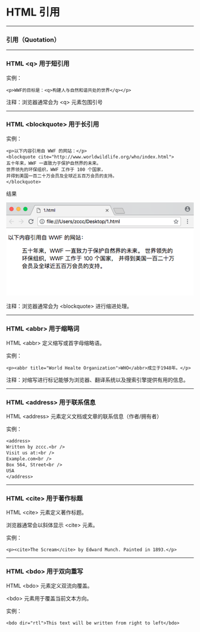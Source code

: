 # HTML 引用

---

### 引用（Quotation）

---

### HTML &lt;q&gt; 用于短引用

实例：

```
<p>WWF的目标是：<q>构建人与自然和谐共处的世界</q></p>
```

注释：浏览器通常会为 &lt;q&gt; 元素包围引号

---

### HTML &lt;blockquote&gt; 用于长引用

实例：

```
<p>以下内容引用自 WWF 的网站：</p>
<blockquote cite="http://www.worldwildlife.org/who/index.html">
五十年来，WWF 一直致力于保护自然界的未来。
世界领先的环保组织，WWF 工作于 100 个国家，
并得到美国一百二十万会员及全球近五百万会员的支持。
</blockquote>
```

结果

![quotation.png](img/quotation.png)

注释：浏览器通常会为 &lt;blockquote&gt; 进行缩进处理。

---

### HTML &lt;abbr&gt; 用于缩略词

HTML &lt;abbr&gt; 定义缩写或首字母缩略语。

实例：

```
<p><abbr title="World Healte Organization">WHO</abbr>成立于1948年。</p>
```

注释：对缩写进行标记能够为浏览器、翻译系统以及搜索引擎提供有用的信息。

---

### HTML &lt;address&gt; 用于联系信息

HTML &lt;address&gt; 元素定义文档或文章的联系信息（作者/拥有者）

实例：

```
<address>
Written by zccc.<br />
Visit us at:<br />
Example.com<br />
Box 564, Street<br />
USA
</address>
```

---

### HTML &LT;cite&gt; 用于著作标题

HTML &lt;cite&gt; 元素定义著作标题。

浏览器通常会以斜体显示 &lt;cite&gt; 元素。

实例：

```
<p><cite>The Scream</cite> by Edward Munch. Painted in 1893.</p>
```

---

### HTML &lt;bdo&gt; 用于双向重写

HTML &lt;bdo&gt; 元素定义双流向覆盖。

&lt;bdo&gt; 元素用于覆盖当前文本方向。

实例：

```
<bdo dir="rtl">This text will be written from right to left</bdo>
```


